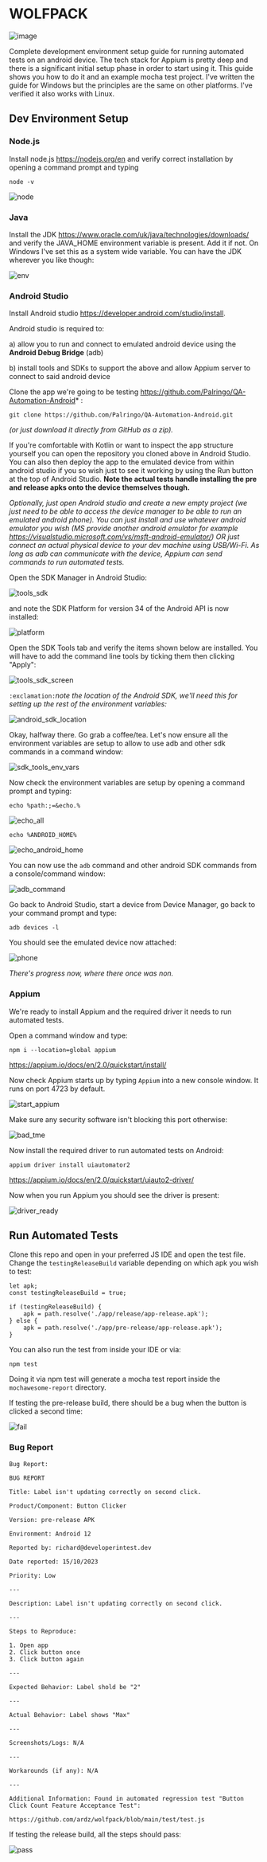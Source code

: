 
# WOLFPACK

![image](https://github.com/ardz/wolfpack/assets/6310248/9b3e3414-a839-4ce8-8149-ace4ed7522b5)

Complete development environment setup guide for running automated tests on an android device. The tech stack for Appium is pretty deep and there is a significant initial setup phase in order to start using it. This guide shows you how to do it and an example mocha test project. I've written the guide for Windows but the principles are the same on other platforms. I've verified it also works with Linux.

## Dev Environment Setup

### Node.js

Install node.js https://nodejs.org/en and verify correct installation by opening a command prompt and typing

```
node -v
```

![node](https://github.com/ardz/wolfpack/assets/6310248/eb781a24-718d-466c-af69-e376e0dc01f1)

### Java

Install the JDK https://www.oracle.com/uk/java/technologies/downloads/ and verify the JAVA_HOME environment variable is present. Add it if not. On Windows I've set this as a system wide variable. You can have the JDK wherever you like though:

![env](https://github.com/ardz/wolfpack/assets/6310248/e773e4d9-9271-4f3f-a2d3-953f4d426993)

### Android Studio
Install Android studio https://developer.android.com/studio/install. 

Android studio is required to:
	
a) allow you to run and connect to emulated android device using the **Android Debug Bridge** (adb)

b) install tools and SDKs to support the above and allow Appium server to connect to said android device

Clone the app we're going to be testing https://github.com/Palringo/QA-Automation-Android* :

```
git clone https://github.com/Palringo/QA-Automation-Android.git
```

*(or just download it directly from GitHub as a zip).*

If you're comfortable with Kotlin or want to inspect the app structure yourself you can open the repository you cloned above in Android Studio. You can also then deploy the app to the emulated device from within android studio if you so wish just to see it working by using the Run button at the top of Android Studio. **Note the actual tests handle installing the pre and release apks onto the device themselves though.**

*Optionally, just open Android studio and create a new empty project (we just need to be able to access the device manager to be able to run an emulated android phone). You can just install and use whatever android emulator you wish (MS provide another android emulator for example https://visualstudio.microsoft.com/vs/msft-android-emulator/) OR just connect an actual physical device to your dev machine using USB/Wi-Fi. As long as adb can communicate with the device, Appium can send commands to run automated tests.*

Open the SDK Manager in Android Studio:

![tools_sdk](https://github.com/ardz/wolfpack/assets/6310248/454e3dcd-9e05-4ab0-8504-504d2422170c)

and note the SDK Platform for version 34 of the Android API is now installed: 

![platform](https://github.com/ardz/wolfpack/assets/6310248/1d45abe3-1667-4a24-82bc-ddcaa562d079)

Open the SDK Tools tab and verify the items shown below are installed. You will have to add the command line tools by ticking them then clicking "Apply":

![tools_sdk_screen](https://github.com/ardz/wolfpack/assets/6310248/2dfc9694-f02d-4f3a-a406-ead2fd4e97a7)

`:exclamation:`*note the location of the Android SDK, we'll need this for setting up the rest of the environment variables:*

![android_sdk_location](https://github.com/ardz/wolfpack/assets/6310248/f000b666-4de1-47e7-b95e-7b4217561e92)

Okay, halfway there. Go grab a coffee/tea. Let's now ensure all the environment variables are setup to allow to use adb and other sdk commands in a command window:

![sdk_tools_env_vars](https://github.com/ardz/wolfpack/assets/6310248/a4fc2215-4fcc-4ace-8618-0aa8b90a884f)

Now check the environment variables are setup by opening a command prompt and typing:

```
echo %path:;=&echo.%
```

![echo_all](https://github.com/ardz/wolfpack/assets/6310248/7a389b5c-a5df-4078-a6b7-c142b52aab65)

```
echo %ANDROID_HOME%
```

![echo_android_home](https://github.com/ardz/wolfpack/assets/6310248/86b5003f-b75b-4638-b89c-e2707426fdf0)

You can now use the `adb` command and other android SDK commands from a console/command window:

![adb_command](https://github.com/ardz/wolfpack/assets/6310248/a2612a91-8a5d-427e-a7ea-ecade2f477f2)

Go back to Android Studio, start a device from Device Manager, go back to your command prompt and type:

```
adb devices -l
```

You should see the emulated device now attached:

![phone](https://github.com/ardz/wolfpack/assets/6310248/b2b95ce6-6c7f-493e-bbc7-8f163856ed4d)

*There's progress now, where there once was non.*

### Appium

We're ready to install Appium and the required driver it needs to run automated tests.

Open a command window and type:

````
npm i --location=global appium
````

https://appium.io/docs/en/2.0/quickstart/install/

Now check Appium starts up by typing `Appium` into a new console window. It runs on port 4723 by default.

![start_appium](https://github.com/ardz/wolfpack/assets/6310248/3bac6c89-065f-4118-a30d-e5fd13f5985b)

Make sure any security software isn't blocking this port otherwise:

![bad_tme](https://github.com/ardz/wolfpack/assets/6310248/2a93a232-b155-4102-bb21-6970ee776cf6)

Now install the required driver to run automated tests on Android:

```
appium driver install uiautomator2
```

https://appium.io/docs/en/2.0/quickstart/uiauto2-driver/

Now when you run Appium you should see the driver is present:

![driver_ready](https://github.com/ardz/wolfpack/assets/6310248/ea2ad673-bbd9-4926-87eb-6ec72ac179b5)

## Run Automated Tests

Clone this repo and open in your preferred JS IDE and open the test file. Change the `testingReleaseBuild` variable depending on which apk you wish to test:

```
let apk;  
const testingReleaseBuild = true;  
  
if (testingReleaseBuild) {  
    apk = path.resolve('./app/release/app-release.apk');  
} else {  
    apk = path.resolve('./app/pre-release/app-release.apk');  
}
```

You can also run the test from inside your IDE or via:

```
npm test
```

Doing it via npm test will generate a mocha test report inside the `mochawesome-report` directory.

If testing the pre-release build, there should be a bug when the button is clicked a second time:

![fail](https://github.com/ardz/wolfpack/assets/6310248/6eeeb910-1b78-4b96-bd0e-7b0808e8357a)

### Bug Report

```
Bug Report:

BUG REPORT

Title: Label isn't updating correctly on second click.

Product/Component: Button Clicker

Version: pre-release APK

Environment: Android 12

Reported by: richard@developerintest.dev

Date reported: 15/10/2023

Priority: Low

---

Description: Label isn't updating correctly on second click.

---

Steps to Reproduce:

1. Open app
2. Click button once
3. Click button again

---

Expected Behavior: Label shold be "2"

---

Actual Behavior: Label shows "Max"

---

Screenshots/Logs: N/A

---

Workarounds (if any): N/A

---

Additional Information: Found in automated regression test "Button Click Count Feature Acceptance Test":

https://github.com/ardz/wolfpack/blob/main/test/test.js

```

If testing the release build, all the steps should pass:

![pass](https://github.com/ardz/wolfpack/assets/6310248/139ef092-9988-4a8e-8ba2-02af2919fa85)
